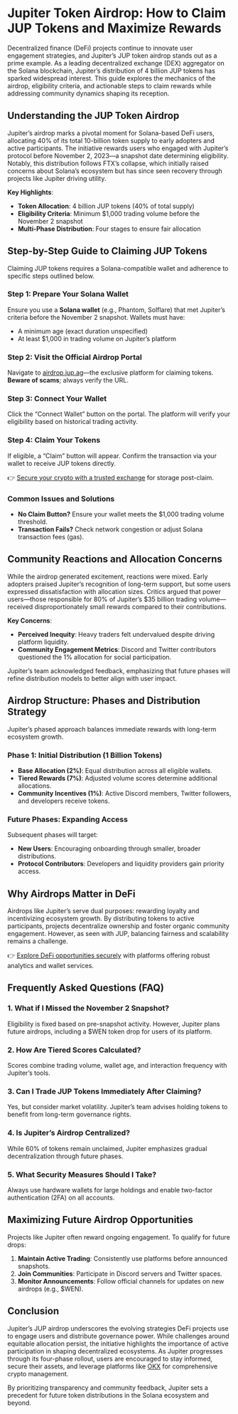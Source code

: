 # Jupiter Token Airdrop: How to Claim JUP Tokens and Maximize Rewards  

Decentralized finance (DeFi) projects continue to innovate user engagement strategies, and Jupiter’s JUP token airdrop stands out as a prime example. As a leading decentralized exchange (DEX) aggregator on the Solana blockchain, Jupiter’s distribution of 4 billion JUP tokens has sparked widespread interest. This guide explores the mechanics of the airdrop, eligibility criteria, and actionable steps to claim rewards while addressing community dynamics shaping its reception.  

## Understanding the JUP Token Airdrop  

Jupiter’s airdrop marks a pivotal moment for Solana-based DeFi users, allocating 40% of its total 10-billion token supply to early adopters and active participants. The initiative rewards users who engaged with Jupiter’s protocol before November 2, 2023—a snapshot date determining eligibility. Notably, this distribution follows FTX’s collapse, which initially raised concerns about Solana’s ecosystem but has since seen recovery through projects like Jupiter driving utility.  

**Key Highlights**:  
- **Token Allocation**: 4 billion JUP tokens (40% of total supply)  
- **Eligibility Criteria**: Minimum $1,000 trading volume before the November 2 snapshot  
- **Multi-Phase Distribution**: Four stages to ensure fair allocation  

## Step-by-Step Guide to Claiming JUP Tokens  

Claiming JUP tokens requires a Solana-compatible wallet and adherence to specific steps outlined below.  

### Step 1: Prepare Your Solana Wallet  
Ensure you use a **Solana wallet** (e.g., Phantom, Solflare) that met Jupiter’s criteria before the November 2 snapshot. Wallets must have:  
- A minimum age (exact duration unspecified)  
- At least $1,000 in trading volume on Jupiter’s platform  

### Step 2: Visit the Official Airdrop Portal  
Navigate to [airdrop.jup.ag](https://airdrop.jup.ag/)—the exclusive platform for claiming tokens. **Beware of scams**; always verify the URL.  

### Step 3: Connect Your Wallet  
Click the “Connect Wallet” button on the portal. The platform will verify your eligibility based on historical trading activity.  

### Step 4: Claim Your Tokens  
If eligible, a “Claim” button will appear. Confirm the transaction via your wallet to receive JUP tokens directly.  

👉 [Secure your crypto with a trusted exchange](https://bit.ly/okx-bonus) for storage post-claim.  

### Common Issues and Solutions  
- **No Claim Button?** Ensure your wallet meets the $1,000 trading volume threshold.  
- **Transaction Fails?** Check network congestion or adjust Solana transaction fees (gas).  

## Community Reactions and Allocation Concerns  

While the airdrop generated excitement, reactions were mixed. Early adopters praised Jupiter’s recognition of long-term support, but some users expressed dissatisfaction with allocation sizes. Critics argued that power users—those responsible for 80% of Jupiter’s $35 billion trading volume—received disproportionately small rewards compared to their contributions.  

**Key Concerns**:  
- **Perceived Inequity**: Heavy traders felt undervalued despite driving platform liquidity.  
- **Community Engagement Metrics**: Discord and Twitter contributors questioned the 1% allocation for social participation.  

Jupiter’s team acknowledged feedback, emphasizing that future phases will refine distribution models to better align with user impact.  

## Airdrop Structure: Phases and Distribution Strategy  

Jupiter’s phased approach balances immediate rewards with long-term ecosystem growth.  

### Phase 1: Initial Distribution (1 Billion Tokens)  
- **Base Allocation (2%)**: Equal distribution across all eligible wallets.  
- **Tiered Rewards (7%)**: Adjusted volume scores determine additional allocations.  
- **Community Incentives (1%)**: Active Discord members, Twitter followers, and developers receive tokens.  

### Future Phases: Expanding Access  
Subsequent phases will target:  
- **New Users**: Encouraging onboarding through smaller, broader distributions.  
- **Protocol Contributors**: Developers and liquidity providers gain priority access.  

## Why Airdrops Matter in DeFi  

Airdrops like Jupiter’s serve dual purposes: rewarding loyalty and incentivizing ecosystem growth. By distributing tokens to active participants, projects decentralize ownership and foster organic community engagement. However, as seen with JUP, balancing fairness and scalability remains a challenge.  

👉 [Explore DeFi opportunities securely](https://bit.ly/okx-bonus) with platforms offering robust analytics and wallet services.  

## Frequently Asked Questions (FAQ)  

### 1. **What if I Missed the November 2 Snapshot?**  
Eligibility is fixed based on pre-snapshot activity. However, Jupiter plans future airdrops, including a $WEN token drop for users of its platform.  

### 2. **How Are Tiered Scores Calculated?**  
Scores combine trading volume, wallet age, and interaction frequency with Jupiter’s tools.  

### 3. **Can I Trade JUP Tokens Immediately After Claiming?**  
Yes, but consider market volatility. Jupiter’s team advises holding tokens to benefit from long-term governance rights.  

### 4. **Is Jupiter’s Airdrop Centralized?**  
While 60% of tokens remain unclaimed, Jupiter emphasizes gradual decentralization through future phases.  

### 5. **What Security Measures Should I Take?**  
Always use hardware wallets for large holdings and enable two-factor authentication (2FA) on all accounts.  

## Maximizing Future Airdrop Opportunities  

Projects like Jupiter often reward ongoing engagement. To qualify for future drops:  
1. **Maintain Active Trading**: Consistently use platforms before announced snapshots.  
2. **Join Communities**: Participate in Discord servers and Twitter spaces.  
3. **Monitor Announcements**: Follow official channels for updates on new airdrops (e.g., $WEN).  

## Conclusion  

Jupiter’s JUP airdrop underscores the evolving strategies DeFi projects use to engage users and distribute governance power. While challenges around equitable allocation persist, the initiative highlights the importance of active participation in shaping decentralized ecosystems. As Jupiter progresses through its four-phase rollout, users are encouraged to stay informed, secure their assets, and leverage platforms like [OKX](https://bit.ly/okx-bonus) for comprehensive crypto management.  

By prioritizing transparency and community feedback, Jupiter sets a precedent for future token distributions in the Solana ecosystem and beyond.